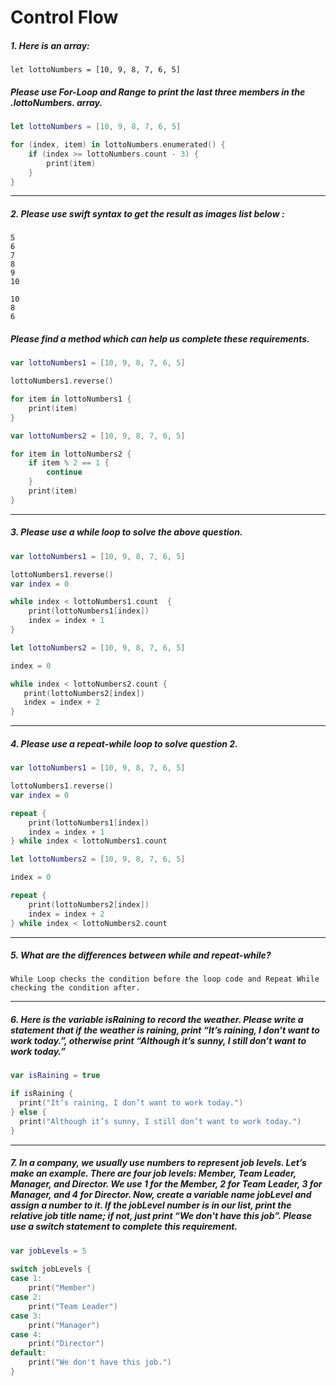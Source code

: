 Control Flow
==========================================


##### 1. Here is an array:
    let lottoNumbers = [10, 9, 8, 7, 6, 5]
##### Please use For-Loop and Range to print the last three members in the .lottoNumbers. array.
```swift
let lottoNumbers = [10, 9, 8, 7, 6, 5]

for (index, item) in lottoNumbers.enumerated() {
    if (index >= lottoNumbers.count - 3) {
        print(item)
    }
}
```

-------
##### 2. Please use swift syntax to get the result as images list below :
    5
    6
    7
    8
    9
    10

    10 
    8 
    6
##### Please find a method which can help us complete these requirements.
```swift
var lottoNumbers1 = [10, 9, 8, 7, 6, 5]

lottoNumbers1.reverse()

for item in lottoNumbers1 {
    print(item)
}

var lottoNumbers2 = [10, 9, 8, 7, 6, 5]

for item in lottoNumbers2 {
    if item % 2 == 1 {
        continue
    }
    print(item)
}
```

--------
##### 3. Please use a while loop to solve the above question.
```swift
var lottoNumbers1 = [10, 9, 8, 7, 6, 5]

lottoNumbers1.reverse()
var index = 0

while index < lottoNumbers1.count  {
    print(lottoNumbers1[index])
    index = index + 1
}

let lottoNumbers2 = [10, 9, 8, 7, 6, 5]

index = 0

while index < lottoNumbers2.count {
   print(lottoNumbers2[index])
   index = index + 2
}
```

--------
##### 4. Please use a repeat-while loop to solve question 2.
```swift
var lottoNumbers1 = [10, 9, 8, 7, 6, 5]

lottoNumbers1.reverse()
var index = 0

repeat {
	print(lottoNumbers1[index])
	index = index + 1
} while index < lottoNumbers1.count

let lottoNumbers2 = [10, 9, 8, 7, 6, 5]

index = 0

repeat {
	print(lottoNumbers2[index])
	index = index + 2
} while index < lottoNumbers2.count
```

-------
##### 5. What are the differences between while and repeat-while?
```
While Loop checks the condition before the loop code and Repeat While checking the condition after.
```

-------
##### 6. Here is the variable isRaining to record the weather. Please write a statement that if the weather is raining, print “It’s raining, I don’t want to work today.”, otherwise print “Although it’s sunny, I still don’t want to work today.”
```swift
var isRaining = true

if isRaining {
  print("It’s raining, I don’t want to work today.")
} else {
  print("Although it’s sunny, I still don’t want to work today.")
}
```

-------
##### 7. In a company, we usually use numbers to represent job levels. Let’s make an example. There are four job levels: Member, Team Leader, Manager, and Director. We use 1 for the Member, 2 for Team Leader, 3 for Manager, and 4 for Director. Now, create a variable name jobLevel and assign a number to it. If the jobLevel number is in our list, print the relative job title name; if not, just print “We don't have this job”. Please use a switch statement to complete this requirement.
```swift
var jobLevels = 5
 
switch jobLevels {
case 1:
    print("Member")
case 2:
    print("Team Leader")
case 3:
    print("Manager")
case 4:
    print("Director")
default:
    print("We don't have this job.")
}
